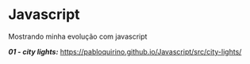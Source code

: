# Javascript

 Mostrando minha evolução com javascript
 
_**01 - city lights:**_  https://pabloquirino.github.io/Javascript/src/city-lights/
